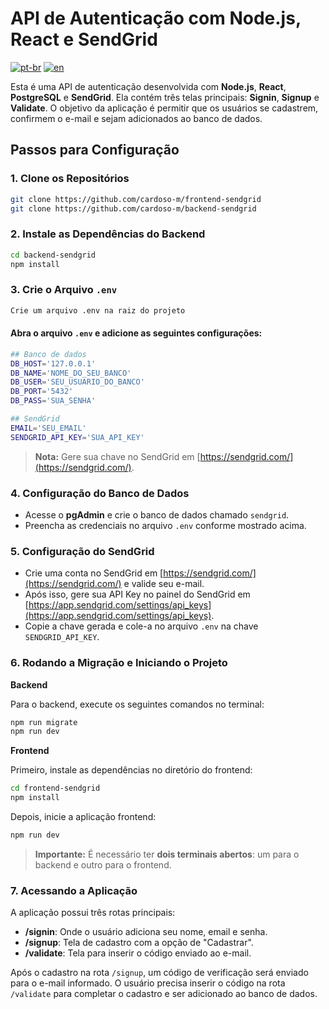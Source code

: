 # API de Autenticação com Node.js, React e SendGrid
[![pt-br](https://img.shields.io/badge/language-pt--br-green.svg)](https://github.com/cardoso-m/frontend-sendgrid/blob/main/README.pt-br.md)
[![en](https://img.shields.io/badge/language-en-orange.svg)](https://github.com/cardoso-m/frontend-sendgrid/blob/main/README.md)

Esta é uma API de autenticação desenvolvida com **Node.js**, **React**, **PostgreSQL** e **SendGrid**. Ela contém três telas principais: **Signin**, **Signup** e **Validate**. O objetivo da aplicação é permitir que os usuários se cadastrem, confirmem o e-mail e sejam adicionados ao banco de dados.

## Passos para Configuração

### 1. Clone os Repositórios

```bash
git clone https://github.com/cardoso-m/frontend-sendgrid
git clone https://github.com/cardoso-m/backend-sendgrid
```

### 2. Instale as Dependências do Backend

```bash
cd backend-sendgrid
npm install
```

### 3. Crie o Arquivo `.env`

```bash
Crie um arquivo .env na raiz do projeto
```

#### Abra o arquivo `.env` e adicione as seguintes configurações:

```bash
## Banco de dados
DB_HOST='127.0.0.1'
DB_NAME='NOME_DO_SEU_BANCO'
DB_USER='SEU_USUARIO_DO_BANCO'
DB_PORT='5432'
DB_PASS='SUA_SENHA'

## SendGrid
EMAIL='SEU_EMAIL'
SENDGRID_API_KEY='SUA_API_KEY'
```

> **Nota:** Gere sua chave no SendGrid em [https://sendgrid.com/](https://sendgrid.com/).

### 4. Configuração do Banco de Dados

- Acesse o **pgAdmin** e crie o banco de dados chamado `sendgrid`.
- Preencha as credenciais no arquivo `.env` conforme mostrado acima.

### 5. Configuração do SendGrid

- Crie uma conta no SendGrid em [https://sendgrid.com/](https://sendgrid.com/) e valide seu e-mail.
- Após isso, gere sua API Key no painel do SendGrid em [https://app.sendgrid.com/settings/api_keys](https://app.sendgrid.com/settings/api_keys).
- Copie a chave gerada e cole-a no arquivo `.env` na chave `SENDGRID_API_KEY`.

### 6. Rodando a Migração e Iniciando o Projeto

**Backend**

Para o backend, execute os seguintes comandos no terminal:

```bash
npm run migrate
npm run dev
```

**Frontend**

Primeiro, instale as dependências no diretório do frontend:

```bash
cd frontend-sendgrid
npm install
```

Depois, inicie a aplicação frontend:

```bash
npm run dev
```

> **Importante:** É necessário ter **dois terminais abertos**: um para o backend e outro para o frontend.

### 7. Acessando a Aplicação

A aplicação possui três rotas principais:

- **/signin**: Onde o usuário adiciona seu nome, email e senha.
- **/signup**: Tela de cadastro com a opção de "Cadastrar".
- **/validate**: Tela para inserir o código enviado ao e-mail.

Após o cadastro na rota `/signup`, um código de verificação será enviado para o e-mail informado. O usuário precisa inserir o código na rota `/validate` para completar o cadastro e ser adicionado ao banco de dados.
